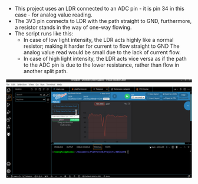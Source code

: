 
- This project uses an LDR connected to an ADC pin - it is pin 34 in this case - for analog value reading.
- The 3V3 pin connects to LDR with the path straight to GND, furthermore, a resistor stands in the way of one-way flowing.
- The script runs like this:
	+ In case of low light intensity, the LDR acts highly like a normal resistor; making it harder for current to flow straight to GND The analog value read would be small due to the lack of current flow.
	+ In case of high light intensity, the LDR acts vice versa as if the path to the ADC pin is due to the lower resistance, rather than flow in another split path.
 
![Snapshot](./snapshot.png)
